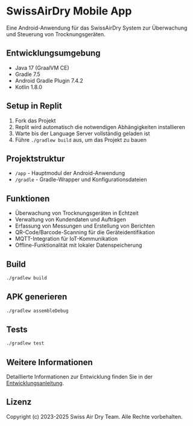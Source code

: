 # SwissAirDry Mobile App

Eine Android-Anwendung für das SwissAirDry System zur Überwachung und Steuerung von Trocknungsgeräten.

## Entwicklungsumgebung

- Java 17 (GraalVM CE)
- Gradle 7.5
- Android Gradle Plugin 7.4.2
- Kotlin 1.8.0

## Setup in Replit

1. Fork das Projekt
2. Replit wird automatisch die notwendigen Abhängigkeiten installieren
3. Warte bis der Language Server vollständig geladen ist
4. Führe `./gradlew build` aus, um das Projekt zu bauen

## Projektstruktur

- `/app` - Hauptmodul der Android-Anwendung
- `/gradle` - Gradle-Wrapper und Konfigurationsdateien

## Funktionen

- Überwachung von Trocknungsgeräten in Echtzeit
- Verwaltung von Kundendaten und Aufträgen
- Erfassung von Messungen und Erstellung von Berichten
- QR-Code/Barcode-Scanning für die Geräteidentifikation
- MQTT-Integration für IoT-Kommunikation
- Offline-Funktionalität mit lokaler Datenspeicherung

## Build

```bash
./gradlew build
```

## APK generieren

```bash
./gradlew assembleDebug
```

## Tests

```bash
./gradlew test
```

## Weitere Informationen

Detaillierte Informationen zur Entwicklung finden Sie in der [Entwicklungsanleitung](ENTWICKLUNG.md).

## Lizenz

Copyright (c) 2023-2025 Swiss Air Dry Team. Alle Rechte vorbehalten.